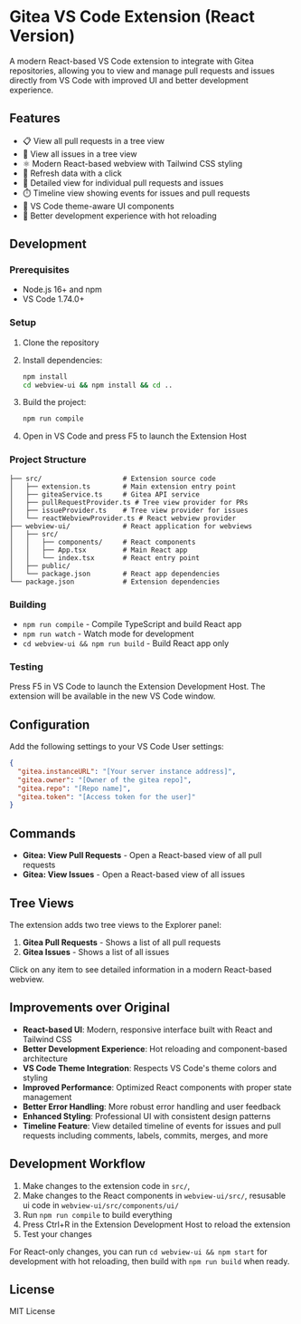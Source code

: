 # Gitea VS Code Extension (React Version)

A modern React-based VS Code extension to integrate with Gitea repositories, allowing you to view and manage pull requests and issues directly from VS Code with improved UI and better development experience.

## Features

- 📋 View all pull requests in a tree view
- 🐛 View all issues in a tree view
- ⚛️ Modern React-based webview with Tailwind CSS styling
- 🔄 Refresh data with a click
- 📖 Detailed view for individual pull requests and issues
- ⏱️ Timeline view showing events for issues and pull requests
- 🎨 VS Code theme-aware UI components
- 🚀 Better development experience with hot reloading

## Development

### Prerequisites

- Node.js 16+ and npm
- VS Code 1.74.0+

### Setup

1. Clone the repository
2. Install dependencies:

   ```bash
   npm install
   cd webview-ui && npm install && cd ..
   ```

3. Build the project:

   ```bash
   npm run compile
   ```

4. Open in VS Code and press F5 to launch the Extension Host

### Project Structure

```
├── src/                    # Extension source code
│   ├── extension.ts        # Main extension entry point
│   ├── giteaService.ts     # Gitea API service
│   ├── pullRequestProvider.ts # Tree view provider for PRs
│   ├── issueProvider.ts    # Tree view provider for issues
│   └── reactWebviewProvider.ts # React webview provider
├── webview-ui/             # React application for webviews
│   ├── src/
│   │   ├── components/     # React components
│   │   ├── App.tsx         # Main React app
│   │   └── index.tsx       # React entry point
│   ├── public/
│   └── package.json        # React app dependencies
└── package.json            # Extension dependencies
```

### Building

- `npm run compile` - Compile TypeScript and build React app
- `npm run watch` - Watch mode for development
- `cd webview-ui && npm run build` - Build React app only

### Testing

Press F5 in VS Code to launch the Extension Development Host. The extension will be available in the new VS Code window.

## Configuration

Add the following settings to your VS Code User settings:

```json
{
  "gitea.instanceURL": "[Your server instance address]",
  "gitea.owner": "[Owner of the gitea repo]",
  "gitea.repo": "[Repo name]",
  "gitea.token": "[Access token for the user]"
}
```

## Commands

- **Gitea: View Pull Requests** - Open a React-based view of all pull requests
- **Gitea: View Issues** - Open a React-based view of all issues

## Tree Views

The extension adds two tree views to the Explorer panel:

1. **Gitea Pull Requests** - Shows a list of all pull requests
2. **Gitea Issues** - Shows a list of all issues

Click on any item to see detailed information in a modern React-based webview.

## Improvements over Original

- **React-based UI**: Modern, responsive interface built with React and Tailwind CSS
- **Better Development Experience**: Hot reloading and component-based architecture
- **VS Code Theme Integration**: Respects VS Code's theme colors and styling
- **Improved Performance**: Optimized React components with proper state management
- **Better Error Handling**: More robust error handling and user feedback
- **Enhanced Styling**: Professional UI with consistent design patterns
- **Timeline Feature**: View detailed timeline of events for issues and pull requests including comments, labels, commits, merges, and more

## Development Workflow

1. Make changes to the extension code in `src/`, 
2. Make changes to the React components in `webview-ui/src/`, resusable ui code in `webview-ui/src/components/ui/`
3. Run `npm run compile` to build everything
4. Press Ctrl+R in the Extension Development Host to reload the extension
5. Test your changes

For React-only changes, you can run `cd webview-ui && npm start` for development with hot reloading, then build with `npm run build` when ready.

## License

MIT License
